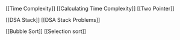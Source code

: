 
[[Time Complexity]]
[[Calculating Time Complexity]]
[[Two Pointer]]

[[DSA Stack]]
[[DSA Stack Problems]]

[[Bubble Sort]]
[[Selection sort]]